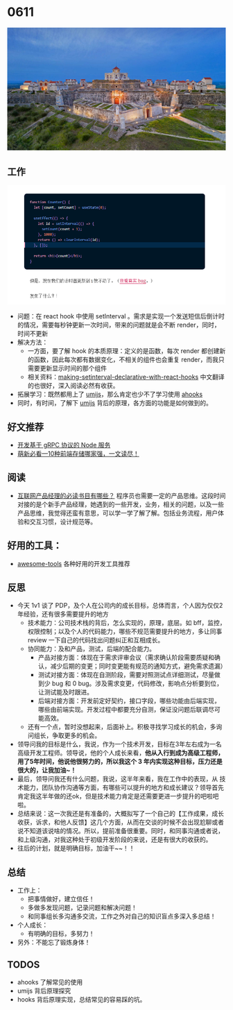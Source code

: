 
# 0611

![](./bg-imgs/0611.jpg)

## 工作

![](./imgs/bug-0611.png)

- 问题：在 react hook 中使用 setInterval 。需求是实现一个发送短信后倒计时的情况，需要每秒钟更新一次时间，带来的问题就是会不断 render，同时，时间不更新
- 解决方法：
  - 一方面，要了解 hook 的本质原理：定义的是函数，每次 render 都创建新的函数，因此每次都有数据变化，不相关的组件也会重复 render，而我只需要更新显示时间的那个组件
  - 相关资料：[making-setinterval-declarative-with-react-hooks](https://overreacted.io/zh-hans/making-setinterval-declarative-with-react-hooks/) 中文翻译的也很好，深入阅读必然有收获。
- 拓展学习：既然都用上了 [umijs](https://umijs.org/)，那么肯定也少不了学习使用 [ahooks](https://ahooks.js.org/zh-CN/docs/getting-started/)
- 同时，有时间，了解下 [umijs](https://umijs.org/) 背后的原理，各方面的功能是如何做到的。

## 好文推荐

- [开发基于 gRPC 协议的 Node 服务](https://mp.weixin.qq.com/s/2EfnLu7xYi-MD4pcT1fklg)
- [萌新必看—10种前端存储哪家强，一文读尽！](https://mp.weixin.qq.com/s/5cugh-Oxe1kFCJPJgurUqg)

## 阅读

- [互联网产品经理的必读书目有哪些？](https://www.zhihu.com/question/19568240) 程序员也需要一定的产品思维。这段时间对接的是个新手产品经理，她遇到的一些开发，业务，相关的问题，以及一些产品思维，我觉得还蛮有意思，可以学一学了解了解。包括业务流程，用户体验和交互习惯，设计规范等。

## 好用的工具：

- [awesome-tools](https://github.com/sorrycc/awesome-tools) 各种好用的开发工具推荐

## 反思

- 今天 1v1 谈了 PDP，及个人在公司内的成长目标，总体而言，个人因为仅仅2年经验，还有很多需要提升的地方
  - 技术能力：公司技术栈的背后，怎么实现的，原理，底层。如 bff，监控，权限控制；以及个人的代码能力，哪些不规范需要提升的地方，多让同事 review 一下自己的代码找出问题纠正和互相成长。
  - 协同能力：及和产品，测试，后端的配合能力。
    - 产品对接方面：体现在于需求评审会议（需求确认阶段需要质疑和确认，减少后期的变更；同时变更能有规范的通知方式，避免需求遗漏）
    - 测试对接方面：体现在自测阶段，需要对照测试点详细测试，尽量做到少 bug 和 0 bug。涉及需求变更，代码修改，影响点分析要到位，让测试能及时跟进。
    - 后端对接方面：开发前定好契约，接口字段，哪些功能由后端实现，哪些由前端实现。开发过程中都要充分自测，保证没问题后联调尽可能高效。
  - 还有一个点，暂时没想起来，后面补上。积极寻找学习成长的机会，多询问组长，争取更多的机会。
- 领导问我的目标是什么，我说，作为一个技术开发，目标在3年左右成为一名高级开发工程师。领导说，他的个人成长来看，**他从入行到成为高级工程师，用了5年时间，他说他很努力的，所以我这个 3 年内实现这种目标，压力还是很大的，让我加油~！**
- 最后，领导问我还有什么问题，我说，这半年来看，我在工作中的表现，从 技术能力，团队协作沟通等方面，有哪些可以提升的地方和成长建议？领导首先肯定我这半年做的还ok，但是技术能力肯定是还需要更进一步提升的吧啦吧啦。
- 总结来说：这一次我还是有准备的，大概拟写了一个自己的【工作成果，成长收获，诉求，和他人反馈】这几个方面，从而在交谈的时候不会出现尬聊或者说不知道该说啥的情况。所以，提前准备很重要。同时，和同事沟通或者说，和上级沟通，对我这种处于初级开发阶段的来说，还是有很大的收获的。
- 往后的计划，就是明确目标，加油干~~！！

## 总结

- 工作上：
  - 把事情做好，建立信任！
  - 多做多发现问题，记录问题和解决问题！
  - 和同事组长多沟通多交流，工作之外对自己的知识盲点多深入多总结！
- 个人成长：
  - 有明确的目标，多努力！
- 另外：不能忘了锻炼身体！

## TODOS

- ahooks 了解常见的使用
- umijs 背后原理探究
- hooks 背后原理实现，总结常见的容易踩的坑。